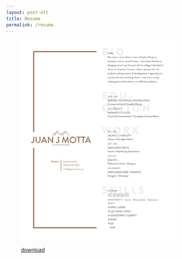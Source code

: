 ```yaml
---
layout: post-alt
title: Resume
permalink: /resume
---
```


<figure>
<img src="/assets/images/Resume.svg"/>
</figure>

<figure class="post-button">
<a class="button" target="blank" href="/assets/images/Resume.pdf">download</a>
</figure>
